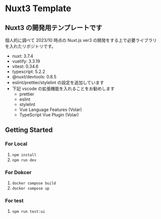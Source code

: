 # Nuxt3 Template

## Nuxt3 の開発用テンプレートです

個人的に調べて 2023/10 時点の Nuxt.js ver3 の開発をする上で必要ライブラリを入れたリポジトリです。

- nuxt: 3.7.4
- vuetify: 3.3.19
- vitest: 0.34.6
- typescript: 5.2.2
- @nuxt/devtools: 0.8.5
- eslint/prettier/stylelint の設定を追加しています
- 下記 vscode の拡張機能を入れることをお勧めします
  - prettier
  - eslint
  - stylelint
  - Vue Language Features (Volar)
  - TypeScript Vue Plugin (Volar)

## Getting Started

### For Local

1. `npm install`
2. `npm run dev`

### For Dokcer

1. `docker compose build`
2. `docker compose up`

### For test

1. `npm run test:ui`
